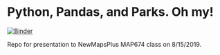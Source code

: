 # Python, Pandas, and Parks. Oh my!

[![Binder](https://mybinder.org/badge_logo.svg)](https://mybinder.org/v2/gh/maptastik/nmp-python-pandas-parks-20190815/master)

Repo for presentation to NewMapsPlus MAP674 class on 8/15/2019.
